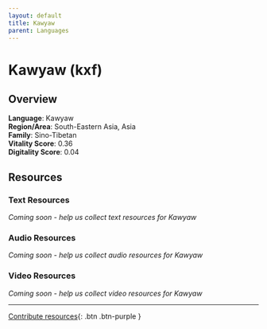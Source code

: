 ```yaml
---
layout: default
title: Kawyaw
parent: Languages
---
```


# Kawyaw (kxf)

## Overview

**Language**: Kawyaw  
**Region/Area**: South-Eastern Asia, Asia  
**Family**: Sino-Tibetan  
**Vitality Score**: 0.36  
**Digitality Score**: 0.04  

## Resources

### Text Resources
*Coming soon - help us collect text resources for Kawyaw*

### Audio Resources
*Coming soon - help us collect audio resources for Kawyaw*

### Video Resources
*Coming soon - help us collect video resources for Kawyaw*

---

[Contribute resources](https://fairtrain.github.io/){: .btn .btn-purple }
